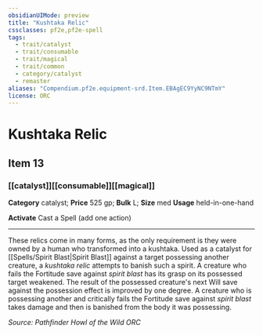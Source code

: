 ```yaml
---
obsidianUIMode: preview
title: "Kushtaka Relic"
cssclasses: pf2e,pf2e-spell
tags:
  - trait/catalyst
  - trait/consumable
  - trait/magical
  - trait/common
  - category/catalyst
  - remaster
aliases: "Compendium.pf2e.equipment-srd.Item.EBAgEC9YyNC9NTmY"
license: ORC
---
```

# Kushtaka Relic
## Item 13
### [[catalyst]][[consumable]][[magical]]

**Category** catalyst; 
**Price** 525 gp; 
**Bulk** L; **Size** med
**Usage** held-in-one-hand

**Activate** Cast a Spell (add one action)

* * *

These relics come in many forms, as the only requirement is they were owned by a human who transformed into a kushtaka. Used as a catalyst for [[Spells/Spirit Blast|Spirit Blast]] against a target possessing another creature, a _kushtaka relic_ attempts to banish such a spirit. A creature who fails the Fortitude save against _spirit blast_ has its grasp on its possessed target weakened. The result of the possessed creature's next Will save against the possession effect is improved by one degree. A creature who is possessing another and critically fails the Fortitude save against _spirit blast_ takes damage and then is banished from the body it was possessing.

*Source: Pathfinder Howl of the Wild*
*ORC*